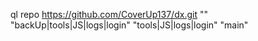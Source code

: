 ql repo https://github.com/CoverUp137/dx.git "" "backUp|tools|JS|logs|login"  "tools|JS|logs|login" "main"
